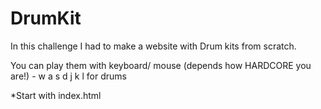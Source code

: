 # DrumKit
In this challenge I had to make a website with Drum kits from scratch.

You can play them with keyboard/ mouse (depends how HARDCORE you are!) - w a s d j k l for drums

*Start with index.html
